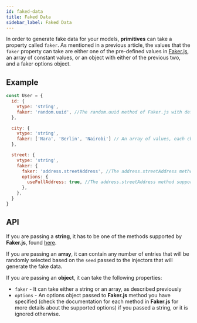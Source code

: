 ```yaml
---
id: faked-data
title: Faked Data
sidebar_label: Faked Data
---
```


In order to generate fake data for your models, **primitives** can take a property called `faker`. As mentioned in a previous article, the values that the `faker` property can take are either one of the pre-defined values in [Faker.js](https://github.com/marak/Faker.js/), an array of constant values, or an object with either of the previous two, and a faker options object.

## Example

``` javascript
const User = {
  id: {
    vtype: 'string',
    faker: 'random.uuid', //The random.uuid method of Faker.js with default options
  },

  city: {
    vtype: 'string',
    faker: ['Nara', 'Berlin', 'Nairobi'] // An array of values, each chosen randomly
  },

  street: {
    vtype: 'string',
    faker: {
      faker: 'address.streetAddress', //The address.streetAddress method of Faker.js
      options: {
        useFullAddress: true, //The address.streetAddress method supports an option called useFullAddress, which can be specified using the `options` property.
      },
    },
  }
}

```

## API

If you are passing a **string**, it has to be one of the methods supported by **Faker.js**, found [here](https://github.com/Marak/faker.js#api-methods).

If you are passing an **array**, it can contain any number of entries that will be randomly selected based on the `seed` passed to the injectors that will generate the fake data.

If you are passing an **object**, it can take the following properties:
- `faker` - It can take either a string or an array, as described previously
- `options` - An options object passed to **Faker.js** method you have specified (check the documentation for each method in **Faker.js** for more details about the supported options) if you passed a string, or it is ignored otherwise.


